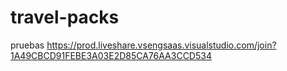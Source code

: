 # travel-packs
pruebas
https://prod.liveshare.vsengsaas.visualstudio.com/join?1A49CBCD91FEBE3A03E2D85CA76AA3CCD534
